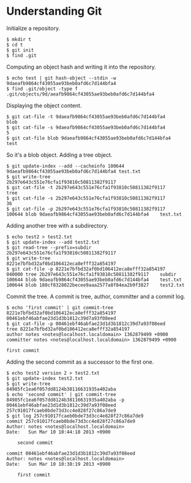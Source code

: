 Understanding Git
=================

Initialize a repository.

    $ mkdir t
    $ cd t
    $ git init
    $ find .git

Computing an object hash and writing it into the repository.

    $ echo test | git hash-object --stdin -w
    9daeafb9864cf43055ae93beb0afd6c7d144bfa4
    $ find .git/object -type f
    .git/objects/9d/aeafb9864cf43055ae93beb0afd6c7d144bfa4

Displaying the object content.

    $ git cat-file -t 9daeafb9864cf43055ae93beb0afd6c7d144bfa4
    blob
    $ git cat-file -s 9daeafb9864cf43055ae93beb0afd6c7d144bfa4
    5
    $ git cat-file blob 9daeafb9864cf43055ae93beb0afd6c7d144bfa4
    test

So it's a blob object.
Adding a tree object.

    $ git update-index --add --cacheinfo 100644 9daeafb9864cf43055ae93beb0afd6c7d144bfa4 test.txt
    $ git write-tree
    2b297e643c551e76cfa1f93810c50811382f9117
    $ git cat-file -t 2b297e643c551e76cfa1f93810c50811382f9117
    tree
    $ git cat-file -s 2b297e643c551e76cfa1f93810c50811382f9117
    36
    $ git cat-file -p 2b297e643c551e76cfa1f93810c50811382f9117
    100644 blob 9daeafb9864cf43055ae93beb0afd6c7d144bfa4    test.txt

Adding another tree with a subdirectory.

    $ echo test2 > test2.txt
    $ git update-index --add test2.txt 
    $ git read-tree --prefix=subdir 2b297e643c551e76cfa1f93810c50811382f9117
    $ git write-tree
    8221e7bfbd32af0bd106412eca8efff32a854197
    $ git cat-file -p 8221e7bfbd32af0bd106412eca8efff32a854197
    040000 tree 2b297e643c551e76cfa1f93810c50811382f9117    subdir
    100644 blob 9daeafb9864cf43055ae93beb0afd6c7d144bfa4    test.txt
    100644 blob 180cf8328022becee9aaa2577a8f84ea2b9f3827    test2.txt

Commit the tree.  A commit is tree, author, committer and a commit log.

    $ echo 'first commit' | git commit-tree 8221e7bfbd32af0bd106412eca8efff32a854197
    00461ebf46abfae23d1d3b1812c39d7a93f08eed
    $ git cat-file -p 00461ebf46abfae23d1d3b1812c39d7a93f08eed
    tree 8221e7bfbd32af0bd106412eca8efff32a854197
    author notes <notes@localhost.localdomain> 1362879499 +0900
    committer notes <notes@localhost.localdomain> 1362879499 +0900
    
    first commit

Adding the second commit as a successor to the first one.

    $ echo test2 version 2 > test2.txt 
    $ git update-index test2.txt 
    $ git write-tree
    84985fc1ea6f057dd8124b38116631935a402aba
    $ echo 'second commit' | git commit-tree 84985fc1ea6f057dd8124b38116631935a402aba -p 00461ebf46abfae23d1d3b1812c39d7a93f08eed
    257c91017fcaeb0bde73d3cc4e828f27c86a7de9
    $ git log 257c91017fcaeb0bde73d3cc4e828f27c86a7de9
    commit 257c91017fcaeb0bde73d3cc4e828f27c86a7de9
    Author: notes <notes@localhost.localdomain>
    Date:   Sun Mar 10 10:44:18 2013 +0900
    
        second commit
    
    commit 00461ebf46abfae23d1d3b1812c39d7a93f08eed
    Author: notes <notes@localhost.localdomain>
    Date:   Sun Mar 10 10:38:19 2013 +0900
    
        first commit



